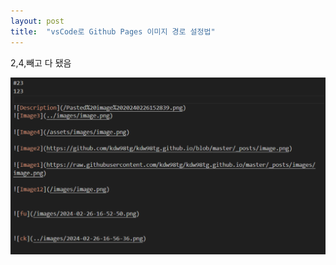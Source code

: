 ```yaml
---
layout: post
title:  "vsCode로 Github Pages 이미지 경로 설정법"
---
```



2,4,빼고 다 됐음



![마크다운 이미지 경로](../images/2024-02-26-17-00-46.png)